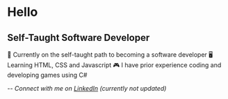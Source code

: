 # Hello

## Self-Taught Software Developer

📖 Currently on the self-taught path to becoming a software developer
🖥 Learning HTML, CSS and Javascript
🎮 I have prior experience coding and developing games using C#

-- *Connect with me on [LinkedIn](https://www.linkedin.com/in/mfaria3d/) (currently not updated)*
